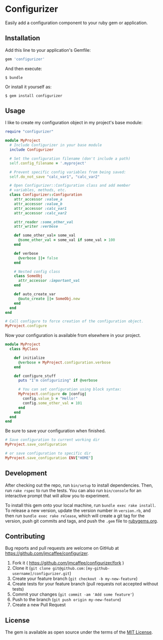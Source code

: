 # Configurizer

Easily add a configuration component to your ruby gem or application.

## Installation

Add this line to your application's Gemfile:

```ruby
gem 'configurizer'
```

And then execute:

    $ bundle

Or install it yourself as:

    $ gem install configurizer

## Usage

I like to create my configuration object in my project's base module:

```ruby
require "configurizer"

module MyProject
  # Include Configurizer in your base module
  include Configurizer

  # Set the configuration filename (don't include a path)
  self.config_filename = '.myproject'

  # Prevent specific config variables from being saved:
  self.do_not_save "calc_var1", "calc_var2"

  # Open Configurizer::Configuration class and add member
  # variables, methods, etc.
  class Configurizer::Configuration
    attr_accessor :value_a
    attr_accessor :value_b
    attr_accessor :calc_var1
    attr_accessor :calc_var2

    attr_reader :some_other_val
    attr_writer :verbose

    def some_other_val= some_val
      @some_other_val = some_val if some_val > 100
    end

    def verbose
      @verbose ||= false
    end

    # Nested config class
    class SomeObj
      attr_accessor :important_val
    end

    def auto_create_var
      @auto_create ||= SomeObj.new
    end
  end
end

# Call configure to force creation of the configuration object.
MyProject.configure
```

Now your configuration is available from elsewhere in your project.

```ruby
module MyProject
  class MyClass

    def initialize
      @verbose = MyProject.configuration.verbose
    end

    def configure_stuff
      puts "I'm configurizing" if @verbose

      # You can set configuration using block syntax:
      MyProject.configure do |config|
        config.value_b = "Hello!"
        config.some_other_val = 101
      end
    end
  end
end
```

Be sure to save your configuration when finished.

```ruby
# Save configuration to current working dir
MyProject.save_configuration

# or save configuration to specific dir
MyProject.save_configuration ENV["HOME"]
```

## Development

After checking out the repo, run `bin/setup` to install dependencies. Then, run `rake rspec` to run the tests. You can also run `bin/console` for an interactive prompt that will allow you to experiment.

To install this gem onto your local machine, run `bundle exec rake install`. To release a new version, update the version number in `version.rb`, and then run `bundle exec rake release`, which will create a git tag for the version, push git commits and tags, and push the `.gem` file to [rubygems.org](https://rubygems.org).

## Contributing

Bug reports and pull requests are welcome on GitHub at https://github.com/jmcaffee/configurizer.

1. Fork it ( https://github.com/jmcaffee/configurizer/fork )
1. Clone it (`git clone git@github.com:[my-github-username]/configurizer.git`)
2. Create your feature branch (`git checkout -b my-new-feature`)
3. Create tests for your feature branch (pull requests not accepted without tests)
4. Commit your changes (`git commit -am 'Add some feature'`)
5. Push to the branch (`git push origin my-new-feature`)
6. Create a new Pull Request

## License

The gem is available as open source under the terms of the [MIT License](http://opensource.org/licenses/MIT).

